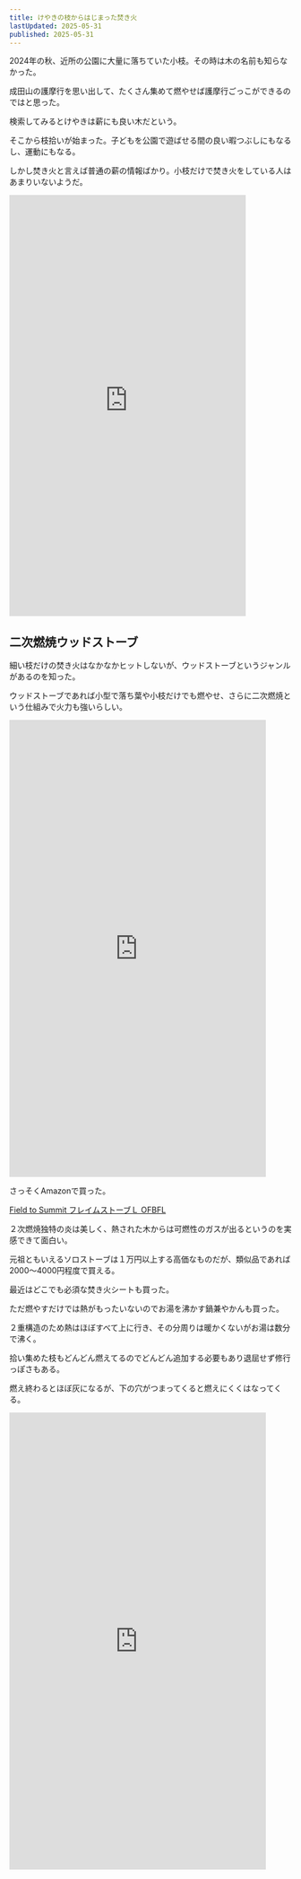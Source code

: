 ```yaml
---
title: けやきの枝からはじまった焚き火
lastUpdated: 2025-05-31
published: 2025-05-31
---
```

2024年の秋、近所の公園に大量に落ちていた小枝。その時は木の名前も知らなかった。

成田山の護摩行を思い出して、たくさん集めて燃やせば護摩行ごっこができるのではと思った。

検索してみるとけやきは薪にも良い木だという。

そこから枝拾いが始まった。子どもを公園で遊ばせる間の良い暇つぶしにもなるし、運動にもなる。

しかし焚き火と言えば普通の薪の情報ばかり。小枝だけで焚き火をしている人はあまりいないようだ。

<iframe width="422" height="751" src="https://www.youtube.com/embed/po-cIX5zQWc" title="公園のケヤキの枝で薪作り #薪" frameborder="0" allow="accelerometer; autoplay; clipboard-write; encrypted-media; gyroscope; picture-in-picture; web-share" referrerpolicy="strict-origin-when-cross-origin" allowfullscreen></iframe>

## 二次燃焼ウッドストーブ
細い枝だけの焚き火はなかなかヒットしないが、ウッドストーブというジャンルがあるのを知った。

ウッドストーブであれば小型で落ち葉や小枝だけでも燃やせ、さらに二次燃焼という仕組みで火力も強いらしい。

<iframe width="458" height="815" src="https://www.youtube.com/embed/qBU00lwgrc8" title="field to summit フレイムストーブL初回使用できれいな変色 #焚き火" frameborder="0" allow="accelerometer; autoplay; clipboard-write; encrypted-media; gyroscope; picture-in-picture; web-share" referrerpolicy="strict-origin-when-cross-origin" allowfullscreen></iframe>

さっそくAmazonで買った。

[Field to Summit フレイムストーブＬ OFBFL](https://amzn.to/4kGEL2O)

２次燃焼独特の炎は美しく、熱された木からは可燃性のガスが出るというのを実感できて面白い。

元祖ともいえるソロストーブは１万円以上する高価なものだが、類似品であれば2000～4000円程度で買える。

最近はどこでも必須な焚き火シートも買った。

ただ燃やすだけでは熱がもったいないのでお湯を沸かす鍋兼やかんも買った。

２重構造のため熱はほぼすべて上に行き、その分周りは暖かくないがお湯は数分で沸く。

拾い集めた枝もどんどん燃えてるのでどんどん追加する必要もあり退屈せず修行っぽさもある。

燃え終わるとほぼ灰になるが、下の穴がつまってくると燃えにくくはなってくる。


<iframe width="458" height="815" src="https://www.youtube.com/embed/I9uvCyU070s" title="二次燃焼ストーブで枝を燃やす＠坂田ヶ池総合公園キャンプ場" frameborder="0" allow="accelerometer; autoplay; clipboard-write; encrypted-media; gyroscope; picture-in-picture; web-share" referrerpolicy="strict-origin-when-cross-origin" allowfullscreen></iframe>
